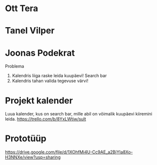 # Ott Tera
# Tanel Vilper
# Joonas Podekrat
Problema
1. Kalendris liiga raske leida kuupäevi! Search bar
2. Kalendris tahan valida tegevuse värvi!
# Projekt kalender
Luua kalender, kus on search bar, mille abil on võimalik kuupäevi kiiremini leida.
https://trello.com/b/8YxLWtiw/sult
# Prototüüp 
https://drive.google.com/file/d/1XOhfMi4U-Cc9AE_a2BjYIa8Xo-H3NNXe/view?usp=sharing
